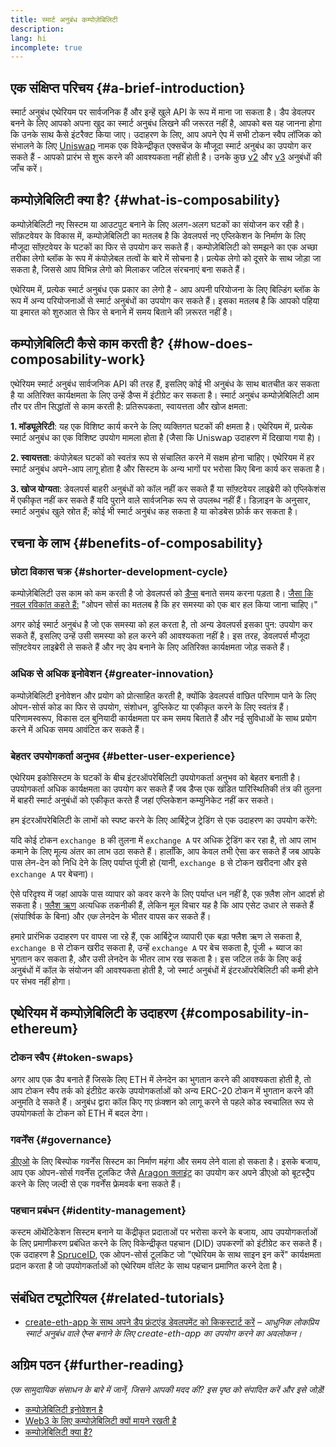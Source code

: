 ```yaml
---
title: स्मार्ट अनुबंध कम्पोज़ेबिलिटी
description:
lang: hi
incomplete: true
---
```


## एक संक्षिप्त परिचय {#a-brief-introduction}

स्मार्ट अनुबंध एथेरियम पर सार्वजनिक हैं और इन्हें खुले API के रूप में माना जा सकता है। डैप डेवलपर बनने के लिए आपको अपना खुद का स्मार्ट अनुबंध लिखने की जरूरत नहीं है, आपको बस यह जानना होगा कि उनके साथ कैसे इंटरैक्ट किया जाए। उदाहरण के लिए, आप अपने ऐप में सभी टोकन स्वैप लॉजिक को संभालने के लिए [Uniswap](https://uniswap.exchange/swap) नामक एक विकेन्द्रीकृत एक्सचेंज के मौजूदा स्मार्ट अनुबंध का उपयोग कर सकते हैं - आपको प्रारंभ से शुरू करने की आवश्यकता नहीं होती है। उनके कुछ [v2](https://github.com/Uniswap/uniswap-v2-core/tree/master/contracts) और [v3](https://github.com/Uniswap/uniswap-v3-core/tree/main/contracts) अनुबंधों की जाँच करें।

## कम्पोज़ेबिलिटी क्या है? {#what-is-composability}

कम्पोज़ेबिलिटी नए सिस्टम या आउटपुट बनाने के लिए अलग-अलग घटकों का संयोजन कर रही है। सॉफ़टवेयर के विकास में, कम्पोज़ेबिलिटी का मतलब है कि डेवलपर्स नए एप्लिकेशन के निर्माण के लिए मौजूदा सॉफ़्टवेयर के घटकों का फिर से उपयोग कर सकते हैं। कम्पोज़ेबिलिटी को समझने का एक अच्छा तरीका लेगो ब्लॉक के रूप में कंपोज़ेबल तत्वों के बारे में सोचना है। प्रत्येक लेगो को दूसरे के साथ जोड़ा जा सकता है, जिससे आप विभिन्न लेगो को मिलाकर जटिल संरचनाएं बना सकते हैं।

एथेरियम में, प्रत्येक स्मार्ट अनुबंध एक प्रकार का लेगो है - आप अपनी परियोजना के लिए बिल्डिंग ब्लॉक के रूप में अन्य परियोजनाओं से स्मार्ट अनुबंधों का उपयोग कर सकते हैं। इसका मतलब है कि आपको पहिया या इमारत को शुरुआत से फिर से बनाने में समय बिताने की ज़रूरत नहीं है।

## कम्पोज़ेबिलिटी कैसे काम करती है? {#how-does-composability-work}

एथेरियम स्मार्ट अनुबंध सार्वजनिक API की तरह हैं, इसलिए कोई भी अनुबंध के साथ बातचीत कर सकता है या अतिरिक्त कार्यक्षमता के लिए उन्हें डैप्स में इंटीग्रेट कर सकता है। स्मार्ट अनुबंध कम्पोज़ेबिलिटी आम तौर पर तीन सिद्धांतों से काम करती है: प्रतिरूपकता, स्वायत्तता और खोज क्षमता:

**1. मॉड्यूलेरिटी**: यह एक विशिष्ट कार्य करने के लिए व्यक्तिगत घटकों की क्षमता है। एथेरियम में, प्रत्येक स्मार्ट अनुबंध का एक विशिष्ट उपयोग मामला होता है (जैसा कि Uniswap उदाहरण में दिखाया गया है)।

**2. स्वायत्तता**: कंपोज़ेबल घटकों को स्वतंत्र रूप से संचालित करने में सक्षम होना चाहिए। एथेरियम में हर स्मार्ट अनुबंध अपने-आप लागू होता है और सिस्टम के अन्य भागों पर भरोसा किए बिना कार्य कर सकता है।

**3. खोज योग्यता**: डेवलपर्स बाहरी अनुबंधों को कॉल नहीं कर सकते हैं या सॉफ़्टवेयर लाइब्रेरी को एप्लिकेशंस में एकीकृत नहीं कर सकते हैं यदि पुराने वाले सार्वजनिक रूप से उपलब्ध नहीं हैं। डिज़ाइन के अनुसार, स्मार्ट अनुबंध खुले स्रोत हैं; कोई भी स्मार्ट अनुबंध कह सकता है या कोडबेस फ़ोर्क कर सकता है।

## रचना के लाभ {#benefits-of-composability}

### छोटा विकास चक्र {#shorter-development-cycle}

कम्पोज़ेबिलिटी उस काम को कम करती है जो डेवलपर्स को [डैप्स](/dapps/#what-are-dapps) बनाते समय करना पड़ता है। [जैसा कि नवल रविकांत कहते हैं:](https://x.com/naval/status/1444366754650656770) "ओपन सोर्स का मतलब है कि हर समस्या को एक बार हल किया जाना चाहिए।"

अगर कोई स्मार्ट अनुबंध है जो एक समस्या को हल करता है, तो अन्य डेवलपर्स इसका पुन: उपयोग कर सकते हैं, इसलिए उन्हें उसी समस्या को हल करने की आवश्यकता नहीं है। इस तरह, डेवलपर्स मौजूदा सॉफ़्टवेयर लाइब्रेरी ले सकते हैं और नए डेप बनाने के लिए अतिरिक्त कार्यक्षमता जोड़ सकते हैं।

### अधिक से अधिक इनोवेशन {#greater-innovation}

कम्पोज़ेबिलिटी इनोवेशन और प्रयोग को प्रोत्साहित करती है, क्योंकि डेवलपर्स वांछित परिणाम पाने के लिए ओपन-सोर्स कोड का फिर से उपयोग, संशोधन, डुप्लिकेट या एकीकृत करने के लिए स्वतंत्र हैं। परिणामस्वरूप, विकास दल बुनियादी कार्यक्षमता पर कम समय बिताते हैं और नई सुविधाओं के साथ प्रयोग करने में अधिक समय आवंटित कर सकते हैं।

### बेहतर उपयोगकर्ता अनुभव {#better-user-experience}

एथेरियम इकोसिस्टम के घटकों के बीच इंटरऑपरेबिलिटी उपयोगकर्ता अनुभव को बेहतर बनाती है। उपयोगकर्ता अधिक कार्यक्षमता का उपयोग कर सकते हैं जब डैप्स एक खंडित पारिस्थितिकी तंत्र की तुलना में बाहरी स्मार्ट अनुबंधों को एकीकृत करते हैं जहां एप्लिकेशन कम्युनिकेट नहीं कर सकते।

हम इंटरऑपरेबिलिटी के लाभों को स्पष्ट करने के लिए आर्बिट्रेज ट्रेडिंग से एक उदाहरण का उपयोग करेंगे:

यदि कोई टोकन `exchange B` की तुलना में `exchange A` पर अधिक ट्रेडिंग कर रहा है, तो आप लाभ कमाने के लिए मूल्य अंतर का लाभ उठा सकते हैं। हालाँकि, आप केवल तभी ऐसा कर सकते हैं जब आपके पास लेन-देन को निधि देने के लिए पर्याप्त पूंजी हो (यानी, `exchange B` से टोकन खरीदना और इसे `exchange A` पर बेचना)।

ऐसे परिदृश्य में जहां आपके पास व्यापार को कवर करने के लिए पर्याप्त धन नहीं है, एक फ़्लैश लोन आदर्श हो सकता है। [फ्लैश ऋण](/defi/#flash-loans) अत्यधिक तकनीकी हैं, लेकिन मूल विचार यह है कि आप एसेट उधार ले सकते हैं (संपार्श्विक के बिना) और _एक_ लेनदेन के भीतर वापस कर सकते हैं।

हमारे प्रारंभिक उदाहरण पर वापस जा रहे हैं, एक आर्बिट्रेज व्यापारी एक बड़ा फ्लैश ऋण ले सकता है, `exchange B` से टोकन खरीद सकता है, उन्हें `exchange A` पर बेच सकता है, पूंजी + ब्याज का भुगतान कर सकता है, और उसी लेनदेन के भीतर लाभ रख सकता है। इस जटिल तर्क के लिए कई अनुबंधों में कॉल के संयोजन की आवश्यकता होती है, जो स्मार्ट अनुबंधों में इंटरऑपरेबिलिटी की कमी होने पर संभव नहीं होगा।

## एथेरियम में कम्पोज़ेबिलिटी के उदाहरण {#composability-in-ethereum}

### टोकन स्वैप {#token-swaps}

अगर आप एक डैप बनाते हैं जिसके लिए ETH में लेनदेन का भुगतान करने की आवश्यकता होती है, तो आप टोकन स्वैप तर्क को इंटीग्रेट करके उपयोगकर्ताओं को अन्य ERC-20 टोकन में भुगतान करने की अनुमति दे सकते हैं। अनुबंध द्वारा कॉल किए गए फ़ंक्शन को लागू करने से पहले कोड स्वचालित रूप से उपयोगकर्ता के टोकन को ETH में बदल देगा।

### गवर्नेंस {#governance}

[डीएओ](/dao/) के लिए बिस्पोक गवर्नेंस सिस्‍टम का निर्माण महंगा और समय लेने वाला हो सकता है। इसके बजाय, आप एक ओपन-सोर्स गवर्नेंस टूलकिट जैसे [Aragon क्लाइंट](https://client.aragon.org/) का उपयोग कर अपने डीएओ को बूटस्ट्रैप करने के लिए जल्दी से एक गवर्नेंस फ्रेमवर्क बना सकते हैं।

### पहचान प्रबंधन {#identity-management}

कस्टम ऑथेंटिकेशन सिस्टम बनाने या केंद्रीकृत प्रदाताओं पर भरोसा करने के बजाय, आप उपयोगकर्ताओं के लिए प्रमाणीकरण प्रबंधित करने के लिए विकेन्द्रीकृत पहचान (DID) उपकरणों को इंटीग्रेट कर सकते हैं। एक उदाहरण है [SpruceID](https://www.spruceid.com/), एक ओपन-सोर्स टूलकिट जो "एथेरियम के साथ साइन इन करें" कार्यक्षमता प्रदान करता है जो उपयोगकर्ताओं को एथेरियम वॉलेट के साथ पहचान प्रमाणित करने देता है।

## संबंधित ट्यूटोरियल {#related-tutorials}

- [create-eth-app के साथ अपने डैप फ्रंटएंड डेवलपमेंट को किकस्टार्ट करें](/developers/tutorials/kickstart-your-dapp-frontend-development-with-create-eth-app/) _– आधुनिक लोकप्रिय स्मार्ट अनुबंध वाले ऐप्स बनाने के लिए create-eth-app का उपयोग करने का अवलोकन।_

## अग्रिम पठन {#further-reading}

_एक सामुदायिक संसाधन के बारे में जानें, जिसने आपकी मदद की? इस पृष्ठ को संपादित करें और इसे जोड़ें!_

- [कम्पोज़ेबिलिटी इनोवेशन है](https://future.a16z.com/how-composability-unlocks-crypto-and-everything-else/)
- [Web3 के लिए कम्पोज़ेबिलिटी क्यों मायने रखती है](https://hackernoon.com/why-composability-matters-for-web3)
- [कम्पोज़ेबिलिटी क्या है?](https://blog.aragon.org/what-is-composability/#:~:text=Aragon,connect%20to%20every%20other%20piece.)
